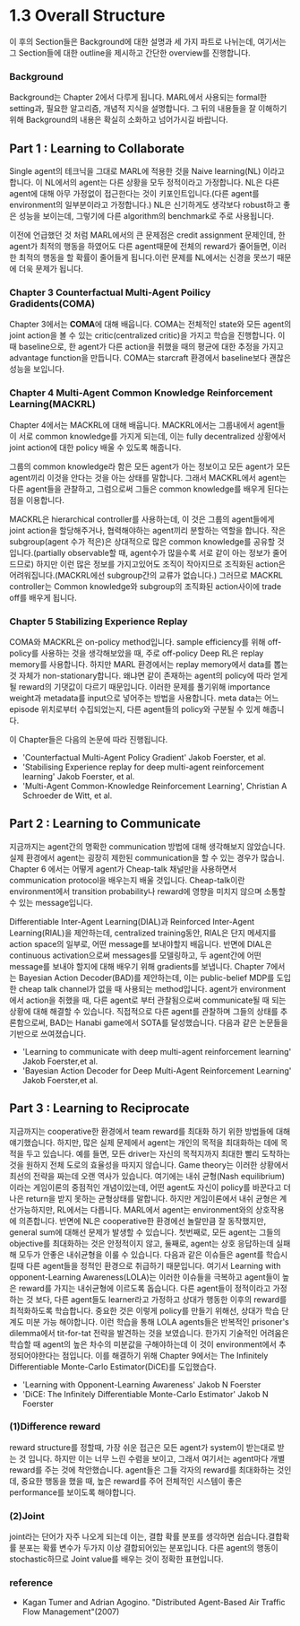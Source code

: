 # 1.3  Overall Structure

이 후의 Section들은 Background에 대한 설명과 세 가지 파트로 나뉘는데, 여기서는 그 Section들에 대한 outline을 제시하고 간단한 overview를 진행합니다.

### Background

Background는 Chapter 2에서 다루게 됩니다. MARL에서 사용되는 formal한 setting과, 필요한 알고리즘, 개념적 지식을 설명합니다. 그 뒤의 내용들을 잘 이해하기 위해 Background의 내용은 확실히 소화하고 넘어가시길 바랍니다.

## Part 1 : Learning to Collaborate

Single agent의 테크닉을 그대로 MARL에 적용한 것을 Naive learning\(NL\) 이라고 합니다. 이 NL에서의 agent는 다른 상황을 모두 정적이라고 가정합니다. NL은 다른 agent에 대해 아무 가정없이 접근한다는 것이 키포인트입니다.\(다른 agent를 environment의 일부분이라고 가정합니다.\) NL은 신기하게도 생각보다 robust하고 좋은 성능을 보이는데, 그렇기에 다른 algorithm의 benchmark로 주로 사용됩니다.

이전에 언급했던 것 처럼 MARL에서의 큰 문제점은 credit assignment 문제인데, 한 agent가 최적의 행동을 하였어도 다른 agent때문에 전체의 reward가 줄어들면, 이러한 최적의 행동을 할 확률이 줄어들게 됩니다.이런 문제를 NL에서는 신경을 못쓰기 때문에 더욱 문제가 됩니다.

### Chapter 3 Counterfactual Multi-Agent Poilicy Gradidents\(COMA\)

Chapter 3에서는 **COMA**에 대해 배웁니다. COMA는 전체적인 state와 모든 agent의 joint action을 볼 수 있는 critic\(centralized critic\)을 가지고 학습을 진행합니다. 이때 baseline으로, 한 agent가 다른 action을 취했을 때의 평균에 대한 추정을 가지고 advantage function을 만듭니다. COMA는 starcraft 환경에서 baseline보다 괜찮은 성능을 보입니다.

### Chapter 4 Multi-Agent Common Knowledge Reinforcement Learning\(MACKRL\)

Chapter 4에서는 MACKRL에 대해 배웁니다. MACKRL에서는 그룹내에서 agent들이 서로 common knowledge를 가지게 되는데, 이는 fully decentralized 상황에서 joint action에 대한 policy 배울 수 있도록 해줍니다.

 그룹의 common knowledge라 함은 모든 agent가 아는 정보이고 모든 agent가 모든 agent끼리 이것을 안다는 것을 아는 상태를 말합니다. 그래서 MACKRL에서 agent는 다른 agent들을 관찰하고, 그럼으로써 그들은 common knowledge를 배우게 된다는 점을 이용합니다. 

MACKRL은 hierarchical controller를 사용하는데, 이 것은 그룹의 agent들에게 joint action을 할당해주거나, 협력해야하는 agent끼리 분할하는 역할을 합니다. 작은 subgroup\(agent 수가 적은\)은 상대적으로 많은 common knowledge를 공유할 것입니다.\(partially observable할 때, agent수가 많을수록 서로 같이 아는 정보가 줄어드므로\) 하지만 이런 많은 정보를 가지고있어도 조직이 작아지므로 조직화된 action은 어려워집니다.\(MACKRL에선 subgroup간의 교류가 없습니다.\) 그러므로 MACKRL controller는 Common knowledge와 subgroup의 조직화된 action사이에 trade off를 배우게 됩니다.

### Chapter 5 Stabilizing Experience Replay

COMA와 MACKRL은 on-policy method입니다. sample efficiency를 위해 off-policy를 사용하는 것을 생각해보았을 때, 주로 off-policy Deep RL은 replay memory를 사용합니다. 하지만 MARL 환경에서는 replay memory에서 data를 뽑는 것 자체가 non-stationary합니다. 왜냐면 같이 존재하는 agent의 policy에 따라 얻게될 reward의 기댓값이 다르기 때문입니다. 이러한 문제를 풀기위해 importance weight과 metadata를 input으로 넣어주는 방법을 사용합니다. meta data는 어느 episode 위치로부터 수집되었는지, 다른 agent들의 policy와 구분될 수 있게 해줍니다.

이 Chapter들은 다음의 논문에 따라 진행됩니다.

* 'Counterfactual Multi-Agent Policy Gradient' Jakob Foerster, et al.
* 'Stabilising Experience replay for deep multi-agent reinforcement learning' Jakob Foerster, et al.
* 'Multi-Agent Common-Knowledge Reinforcement Learning', Christian A Schroeder de Witt, et al.

## Part 2 : Learning to Communicate

지금까지는 agent간의 명확한 communication 방법에 대해 생각해보지 않았습니다. 실제 환경에서 agent는 굉장히 제한된 communication을 할 수 있는 경우가 많습니. Chapter 6 에서는 어떻게 agent가 Cheap-talk 채널만을 사용하면서 communication protocol을 배우는지 배울 것입니다. Cheap-talk이란 environment에서 transition probability나 reward에 영향을 미치지 않으며 소통할 수 있는 message입니다.

Differentiable Inter-Agent Learning\(DIAL\)과 Reinforced Inter-Agent Learning\(RIAL\)을 제안하는데, centralized training동안, RIAL은 단지 메세지를 action space의 일부로, 어떤 message를 보내야할지 배웁니다. 반면에 DIAL은 continuous activation으로써 messages를 모델링하고, 두 agent간에 어떤 message를 보내야 할지에 대해 배우기 위해 gradients를 보냅니다. Chapter 7에서는 Bayesian Action Decoder\(BAD\)를 제안하는데, 이는 public-belief MDP를 도입한 cheap talk channel가 없을 때 사용되는 method입니다. agent가 environment에서 action을 취했을 때, 다른 agent로 부터 관찰됨으로써 communicate될 때 되는 상황에 대해 해결할 수 있습니다. 직접적으로 다른 agent를 관찰하며 그들의 상태를 추론함으로써, BAD는 Hanabi game에서 SOTA를 달성했습니다. 다음과 같은 논문들을 기반으로 쓰여졌습니다.

* 'Learning to communicate with deep multi-agent reinforcement learning' Jakob Foerster,et al.
* 'Bayesian Action Decoder for Deep Multi-Agent Reinforcement Learning' Jakob Foerster,et al.

## Part 3 : Learning to Reciprocate

  
지금까지는 cooperative한 환경에서 team reward를 최대화 하기 위한 방법들에 대해 얘기했습니다. 하지만, 많은 실제 문제에서 agent는 개인의 목적을 최대화하는 데에 목적을 두고 있습니다. 예를 들면, 모든 driver는 자신의 목적지까지 최대한 빨리 도착하는 것을 원하지 전체 도로의 효율성을 따지지 않습니다. Game theory는 이러한 상황에서 최선의 전략을 짜는데 오랜 역사가 있습니다. 여기에는 내쉬 균형\(Nash equilibrium\)이라는 게임이론의 중점적인 개념이있는데, 어떤 agent도 자신이 policy를 바꾼다고 더 나은 return을 받지 못하는 균형상태를 말합니다. 하지만 게임이론에서 내쉬 균형은 계산가능하지만, RL에서는 다릅니다. MARL에서 agent는 environment와의 상호작용에 의존합니다. 반면에 NL은 cooperative한 환경에선 놀랄만큼 잘 동작했지만, general sum에 대해선 문제가 발생할 수 있습니다. 첫번째로, 모든 agent는 그들의 objective를 최대화하는 것은 안정적이지 않고, 둘째로, agent는 상호 응답하는데 실패해 모두가 안좋은 내쉬균형을 이룰 수 있습니다. 다음과 같은 이슈들은 agent를 학습시킬때 다른 agent들을 정적인 환경으로 취급하기 때문입니다. 여기서 Learning with opponent-Learning Awareness\(LOLA\)는 이러한 이슈들을 극복하고 agent들이 높은 reward를 가지는 내쉬균형에 이르도록 돕습니다. 다른 agent들이 정적이라고 가정하는 것 보다, 다른 agent들도 learner라고 가정하고 상대가 행동한 이후의 reward를 최적화하도록 학습합니다. 중요한 것은 이렇게 policy를 만들기 위해선, 상대가 학습 단계도 미분 가능 해야합니다. 이런 학습을 통해 LOLA agents들은 반복적인 prisoner's dilemma에서 tit-for-tat 전략을 발견하는 것을 보였습니다. 한가지 기술적인 어려움은 학습할 때 agent의 높은 차수의 미분값을 구해야하는데 이 것이 environment에서 추정되어야한다는 점입니다. 이를 해결하기 위해 Chapter 9에서는 The Infinitely Differentiable Monte-Carlo Estimator\(DiCE\)를 도입했습다.

* 'Learning with Opponent-Learning Awareness' Jakob N Foerster
* 'DiCE: The Infinitely Differentiable Monte-Carlo Estimator' Jakob N Foerster





### \(1\)Difference reward

reward structure를 정할때, 가장 쉬운 접근은 모든 agent가 system이 받는대로 받는 것 입니다. 하지만 이는 너무 느린 수렴을 보이고, 그래서 여기서는 agent마다 개별 reward를 주는 것에 착안했습니다. agent들은 그들 각자의 reward를 최대화하는 것인데, 중요한 행동을 했을 때, 높은 reward를 주어 전체적인 시스템이 좋은 performance를 보이도록 해야합니다. 

### \(2\)Joint

joint라는 단어가 자주 나오게 되는데 이는, 결합 확률 분포를 생각하면 쉽습니다.결합확률 분포는 확률 변수가 두가지 이상 결합되어있는 분포입니다. 다른 agent의 행동이 stochastic하므로 Joint value를 배우는 것이 정확한 표현입니다.

### reference

* Kagan Tumer and Adrian Agogino. "Distributed Agent-Based Air Traffic Flow Management"\(2007\) 


